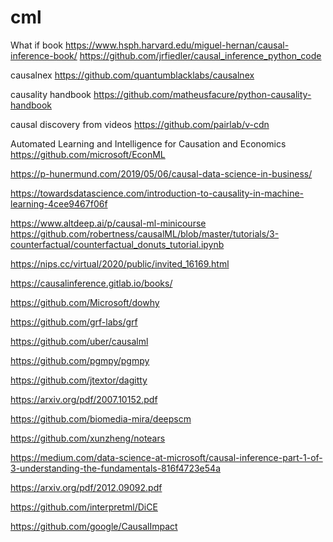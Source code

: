 # cml

What if book
https://www.hsph.harvard.edu/miguel-hernan/causal-inference-book/
https://github.com/jrfiedler/causal_inference_python_code

causalnex
https://github.com/quantumblacklabs/causalnex

causality handbook
https://github.com/matheusfacure/python-causality-handbook

causal discovery from videos
https://github.com/pairlab/v-cdn

Automated Learning and Intelligence for Causation and Economics
https://github.com/microsoft/EconML

https://p-hunermund.com/2019/05/06/causal-data-science-in-business/

https://towardsdatascience.com/introduction-to-causality-in-machine-learning-4cee9467f06f

https://www.altdeep.ai/p/causal-ml-minicourse 
https://github.com/robertness/causalML/blob/master/tutorials/3-counterfactual/counterfactual_donuts_tutorial.ipynb

https://nips.cc/virtual/2020/public/invited_16169.html

https://causalinference.gitlab.io/books/

https://github.com/Microsoft/dowhy

https://github.com/grf-labs/grf

https://github.com/uber/causalml

https://github.com/pgmpy/pgmpy

https://github.com/jtextor/dagitty

https://arxiv.org/pdf/2007.10152.pdf

https://github.com/biomedia-mira/deepscm

https://github.com/xunzheng/notears

https://medium.com/data-science-at-microsoft/causal-inference-part-1-of-3-understanding-the-fundamentals-816f4723e54a

https://arxiv.org/pdf/2012.09092.pdf

https://github.com/interpretml/DiCE

https://github.com/google/CausalImpact

